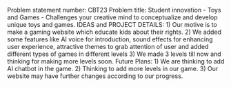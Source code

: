 Problem statement number: CBT23 Problem title: Student innovation - Toys and Games - Challenges your creative mind to conceptualize and develop unique toys and games. IDEAS and PROJECT DETAILS: 1) Our motive is to make a gaming website which educate kids about their rights. 2) We added some features like AI voice for introduction, sound effects for enhancing user experience, attractive themes to grab attention of user and added different types of games in different levels 3) We made 3 levels till now and thinking for making more levels soon. Future Plans: 1) We are thinking to add AI chatbot in the game. 2) Thinking to add more levels in our game. 3) Our website may have further changes according to our progress.
